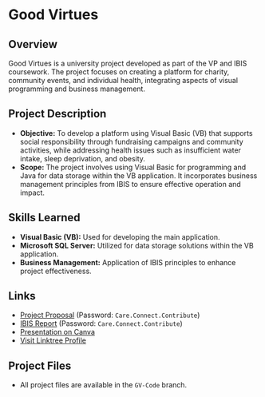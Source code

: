 # Good Virtues

## Overview
Good Virtues is a university project developed as part of the VP and IBIS coursework. The project focuses on creating a platform for charity, community events, and individual health, integrating aspects of visual programming and business management.

## Project Description
- **Objective:** To develop a platform using Visual Basic (VB) that supports social responsibility through fundraising campaigns and community activities, while addressing health issues such as insufficient water intake, sleep deprivation, and obesity.
- **Scope:** The project involves using Visual Basic for programming and Java for data storage within the VB application. It incorporates business management principles from IBIS to ensure effective operation and impact.

## Skills Learned
- **Visual Basic (VB):** Used for developing the main application.
- **Microsoft SQL Server:** Utilized for data storage solutions within the VB application.
- **Business Management:** Application of IBIS principles to enhance project effectiveness.

## Links
- [Project Proposal](https://utpmy-my.sharepoint.com/:b:/g/personal/lee_22011261_utp_edu_my/ETsgWjqOfCZGhehL0DY6DSkBXLEqNIy04BhQUeTea9DcVQ) (Password: `Care.Connect.Contribute`)
- [IBIS Report](https://utpmy-my.sharepoint.com/:b:/g/personal/lee_22011261_utp_edu_my/ESUEzuQFWeRJsWG4Akc8KMAB2R-DsOka1DJoETlhhW4DNQ?e=dl0YfL) (Password: `Care.Connect.Contribute`)
- [Presentation on Canva](https://www.canva.com/design/DAGKFTSgrxo/_Kf7AMS529uh0i60BVOM-Q/view?utm_content=DAGKFTSgrxo&utm_campaign=designshare&utm_medium=link&utm_source=editor)
- [Visit Linktree Profile](https://linktr.ee/goodvirtues?utm_source=qr_code)

## Project Files
- All project files are available in the `GV-Code` branch.
